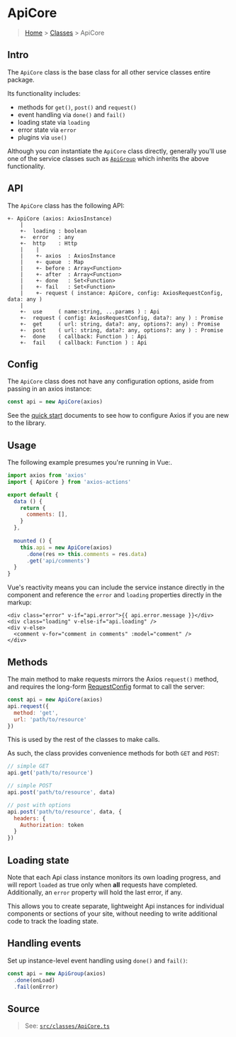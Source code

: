 # ApiCore

> [Home](../README.md) &gt; [Classes](README.md) &gt; ApiCore

## Intro

The `ApiCore` class is the base class for all other service classes entire package.

Its functionality includes:

- methods for `get()`, `post()` and `request()`
- event handling via `done()` and `fail()`
- loading state via `loading`
- error state via `error`
- plugins via `use()`

Although you *can* instantiate the `ApiCore` class directly, generally you'll use one of the service classes such as [`ApiGroup`](ApiGroup.md) which inherits the above functionality. 


## API

The `ApiCore` class has the following API:

```
+- ApiCore (axios: AxiosInstance)
    |
    +-  loading : boolean
    +-  error   : any
    +-  http    : Http
    |    |
    |    +- axios  : AxiosInstance
    |    +- queue  : Map
    |    +- before : Array<Function>
    |    +- after  : Array<Function>
    |    +- done   : Set<Function>
    |    +- fail   : Set<Function>
    |    +- request ( instance: ApiCore, config: AxiosRequestConfig, data: any )
    |
    +-  use     ( name:string, ...params ) : Api
    +-  request ( config: AxiosRequestConfig, data?: any ) : Promise
    +-  get     ( url: string, data?: any, options?: any) : Promise
    +-  post    ( url: string, data?: any, options?: any ) : Promise
    +-  done    ( callback: Function ) : Api
    +-  fail    ( callback: Function ) : Api
```

## Config

The `ApiCore` class does not have any configuration options, aside from passing in an axios instance:

```js
const api = new ApiCore(axios)
```

See the [quick start](../quick-start.md) documents to see how to configure Axios if you are new to the library.

## Usage

The following example presumes you're running in Vue:.

```js
import axios from 'axios'
import { ApiCore } from 'axios-actions'

export default {
  data () {
    return {
      comments: [],
    }
  },
  
  mounted () {
    this.api = new ApiCore(axios)
      .done(res => this.comments = res.data)
      .get('api/comments')
  }
}
```

Vue's reactivity means you can include the service instance directly in the component and reference the `error` and `loading` properties directly in the markup:

```vue
<div class="error" v-if="api.error">{{ api.error.message }}</div>
<div class="loading" v-else-if="api.loading" />
<div v-else>
  <comment v-for="comment in comments" :model="comment" />
</div>
```
## Methods

The main method to make requests mirrors the Axios `request()` method, and requires the long-form [RequestConfig](https://github.com/axios/axios#request-config) format to call the server:

```js
const api = new ApiCore(axios)
api.request({
  method: 'get',
  url: 'path/to/resource'
})
```

This is used by the rest of the classes to make calls.

As such, the class provides convenience methods for both `GET` and `POST`:

```js
// simple GET
api.get('path/to/resource')

// simple POST
api.post('path/to/resource', data)

// post with options
api.post('path/to/resource', data, {
  headers: {
    Authorization: token
  }
})
```



## Loading state

Note that each Api class instance monitors its own loading progress, and will report `loaded` as true only when **all** requests have completed. Additionally, an `error` property will hold the last error, if any.

This allows you to create separate, lightweight Api instances for individual components or sections of your site, without needing to write additional code to track the loading state.


## Handling events

Set up instance-level event handling using `done()` and `fail()`:

```js
const api = new ApiGroup(axios)
  .done(onLoad)
  .fail(onError)
```

## Source

> See: [`src/classes/ApiCore.ts`](https://github.com/davestewart/axios-actions/blob/master/src/classes/ApiCore.ts)

